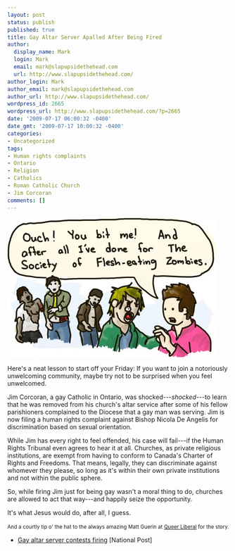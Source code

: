 ```yaml
---
layout: post
status: publish
published: true
title: Gay Altar Server Apalled After Being Fired
author:
  display_name: Mark
  login: Mark
  email: mark@slapupsidethehead.com
  url: http://www.slapupsidethehead.com/
author_login: Mark
author_email: mark@slapupsidethehead.com
author_url: http://www.slapupsidethehead.com/
wordpress_id: 2665
wordpress_url: http://www.slapupsidethehead.com/?p=2665
date: '2009-07-17 06:00:32 -0400'
date_gmt: '2009-07-17 10:00:32 -0400'
categories:
- Uncategorized
tags:
- Human rights complaints
- Ontario
- Religion
- Catholics
- Roman Catholic Church
- Jim Corcoran
comments: []
---
```

![Not that I'm calling the Church zombies or anything...](/wp-content/media/2009/07/society-of-flesh-eating-zombies.jpg "Not that I'm calling the church zombies, or anything.")

Here's a neat lesson to start off your Friday: If you want to join a notoriously unwelcoming community, maybe try not to be surprised when you feel unwelcomed.

Jim Corcoran, a gay Catholic in Ontario, was shocked---_shocked_---to learn that he was removed from his church's altar service after some of his fellow parishioners complained to the Diocese that a gay man was serving. Jim is now filing a human rights complaint against Bishop Nicola De Angelis for discrimination based on sexual orientation.

While Jim has every right to feel offended, his case will fail---if the Human Rights Tribunal even agrees to hear it at all. Churches, as private religious institutions, are exempt from having to conform to Canada's Charter of Rights and Freedoms. That means, legally, they can discriminate against whomever they please, so long as it's within their own private institutions and not within the public sphere.

So, while firing Jim just for being gay wasn't a moral thing to do, churches are allowed to act that way---and happily seize the opportunity.

It's what Jesus would do, after all, I guess.

<small>And a courtly tip o' the hat to the always amazing Matt Guerin at <a title="He's queer, and... I forget his political affiliation. What's it again?" href="http://queer-liberal.blogspot.com/2009/07/tuesday-roundup-freddie-stroma-dancing.html">Queer Liberal</a> for the story.</small>

- [Gay altar server contests firing](http://www.nationalpost.com/news/story.html?id=1787590) [National Post]
